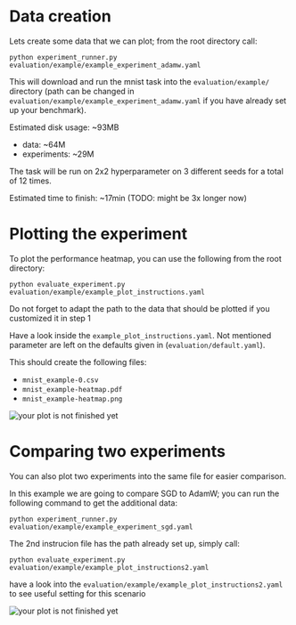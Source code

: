 # Data creation

Lets create some data that we can plot; from the root directory call:

```
python experiment_runner.py evaluation/example/example_experiment_adamw.yaml
```

This will download and run the mnist task into the ```evaluation/example/``` directory (path can be changed in ```evaluation/example/example_experiment_adamw.yaml``` if you have already set up your benchmark).

Estimated disk usage: ~93MB

- data: ~64M
- experiments: ~29M

The task will be run on 2x2 hyperparameter on 3 different seeds for a total of 12 times.

Estimated time to finish: ~17min (TODO: might be 3x longer now)

# Plotting the experiment

To plot the performance heatmap, you can use the following from the root directory:

```
python evaluate_experiment.py evaluation/example/example_plot_instructions.yaml
```

Do not forget to adapt the path to the data that should be plotted if you customized it in step 1

Have a look inside the ```example_plot_instructions.yaml```. Not mentioned parameter are left on the defaults given in (```evaluation/default.yaml```).

This should create the following files:

- ```mnist_example-0.csv```
- ```mnist_example-heatmap.pdf```
- ```mnist_example-heatmap.png```

![your plot is not finished yet](mnist_example-heatmap.png)

# Comparing two experiments

You can also plot two experiments into the same file for easier comparison.

In this example we are going to compare SGD to AdamW; you can run the following command to get the additional data:

```
python experiment_runner.py evaluation/example/example_experiment_sgd.yaml 
```

The 2nd instrucion file has the path already set up, simply call:

```
python evaluate_experiment.py evaluation/example/example_plot_instructions2.yaml
```

have a look into the ```evaluation/example/example_plot_instructions2.yaml``` to see useful setting for this scenario


![your plot is not finished yet](<adamw vs sgd-heatmap.png>)
